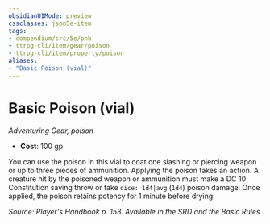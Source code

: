 ```yaml
---
obsidianUIMode: preview
cssclasses: json5e-item
tags:
- compendium/src/5e/phb
- ttrpg-cli/item/gear/poison
- ttrpg-cli/item/property/poison
aliases: 
- "Basic Poison (vial)"
---
```

# Basic Poison (vial)
*Adventuring Gear, poison*  

- **Cost**: 100 gp

You can use the poison in this vial to coat one slashing or piercing weapon or up to three pieces of ammunition. Applying the poison takes an action. A creature hit by the poisoned weapon or ammunition must make a DC 10 Constitution saving throw or take `dice: 1d4|avg` (`1d4`) poison damage. Once applied, the poison retains potency for 1 minute before drying.

*Source: Player's Handbook p. 153. Available in the SRD and the Basic Rules.*